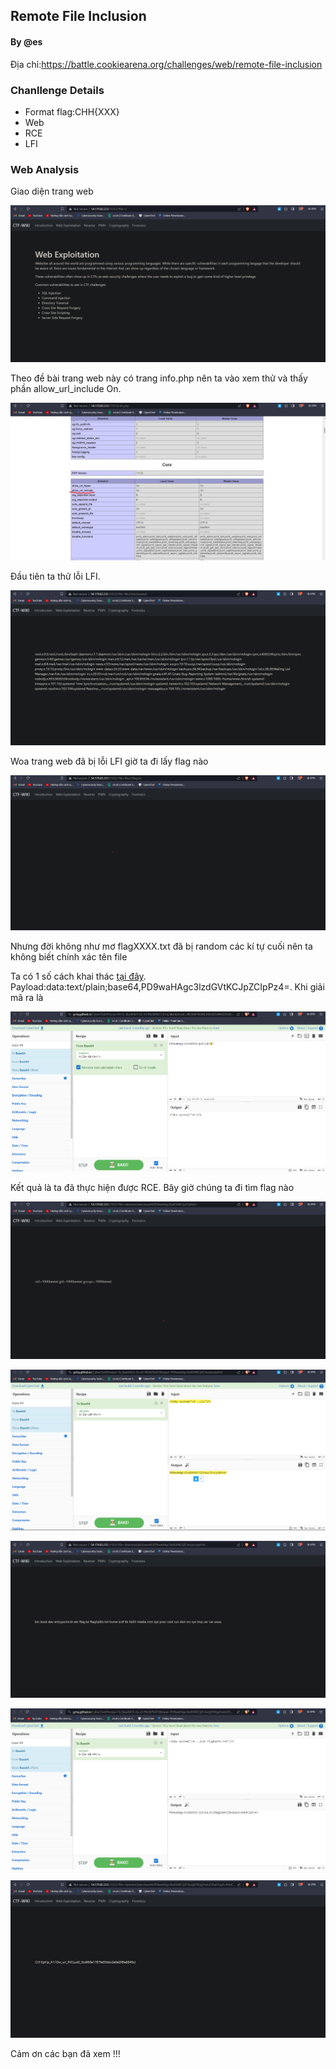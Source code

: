 ## Remote File Inclusion

#### By @es
 
Địa chỉ:https://battle.cookiearena.org/challenges/web/remote-file-inclusion

### Chanllenge Details
- Format flag:CHH{XXX}
- Web
- RCE
- LFI

### Web Analysis

Giao diện trang web

![](https://github.com/lehai265/CTF/blob/main/Remote%20File%20Inclusion/1.png)

Theo đề bài trang web này có trang info.php nên ta vào xem thử và thấy phần allow_url_include On. 

![](https://github.com/lehai265/CTF/blob/main/Remote%20File%20Inclusion/2.png)

Đầu tiên ta thử lỗi LFI.

![](https://github.com/lehai265/CTF/blob/main/Remote%20File%20Inclusion/3.png)

Woa trang web đã bị lỗi LFI giờ ta đi lấy flag nào

![](https://github.com/lehai265/CTF/blob/main/Remote%20File%20Inclusion/4.png)

Nhưng đời không như mơ flagXXXX.txt đã bị random các kí tự cuối nên ta không biết chính xác tên file

Ta có 1 số cách khai thác [tại đây](https://www.cdxy.me/?p=752). Payload:data:text/plain;base64,PD9waHAgc3lzdGVtKCJpZCIpPz4=. Khi giải mã ra là <?php system("id") ?>

![](https://github.com/lehai265/CTF/blob/main/Remote%20File%20Inclusion/5.png)

Kết quả là ta đã thực hiện được RCE. Bây giờ chúng ta đi tìm flag nào

![](https://github.com/lehai265/CTF/blob/main/Remote%20File%20Inclusion/6.png)


![](https://github.com/lehai265/CTF/blob/main/Remote%20File%20Inclusion/7.png)


![](https://github.com/lehai265/CTF/blob/main/Remote%20File%20Inclusion/8.png)


![](https://github.com/lehai265/CTF/blob/main/Remote%20File%20Inclusion/9.png)


![](https://github.com/lehai265/CTF/blob/main/Remote%20File%20Inclusion/10.png)

Cảm ơn các bạn đã xem !!!






